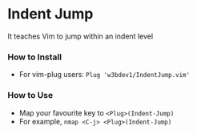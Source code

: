 # Indent Jump
It teaches Vim to jump within an indent level

### How to Install
- For vim-plug users: `Plug 'w3bdev1/IndentJump.vim'`

### How to Use
- Map your favourite key to `<Plug>(Indent-Jump)`
- For example, `nmap <C-j> <Plug>(Indent-Jump)`
